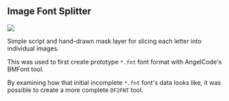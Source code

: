 ## Image Font Splitter

![](https://github.com/jupiterbjy/OpenAT/assets/26041217/c3d3bf37-5d1f-45a4-be59-23f861ad3dd3)

Simple script and hand-drawn mask layer for slicing each letter into individual images.

This was used to first create prototype `*.fnt` font format with AngelCode's BMFont tool.

By examining how that initial incomplete `*.fnt` font's data looks like, it was possible to create a more complete `DF2FNT` tool.

